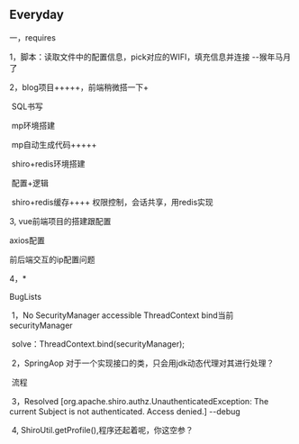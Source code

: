 ## Everyday

一，requires 

1，脚本：读取文件中的配置信息，pick对应的WIFI，填充信息并连接 --猴年马月了

2，blog项目+++++，前端稍微搭一下+

​		SQL书写

​		mp环境搭建

​		mp自动生成代码+++++

​		shiro+redis环境搭建

​		配置+逻辑

​		shiro+redis缓存++++ 权限控制，会话共享，用redis实现

3, vue前端项目的搭建跟配置

axios配置

前后端交互的ip配置问题

4，*

BugLists

​	1，No SecurityManager accessible ThreadContext bind当前securityManager

​		solve：ThreadContext.bind(securityManager);

​	2，SpringAop 对于一个实现接口的类，只会用jdk动态代理对其进行处理？

​		流程

​	3，Resolved [org.apache.shiro.authz.UnauthenticatedException: The current Subject is not authenticated.  Access denied.]    --debug

​	4, ShiroUtil.getProfile(),程序还起着呢，你这空参？